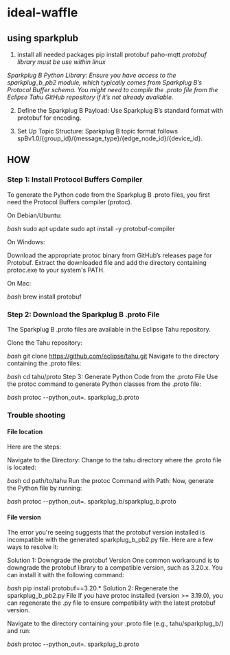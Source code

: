 # ideal-waffle

## using sparkplub

1. install all needed packages
pip install protobuf paho-mqtt
*protobuf library must be use within linux*

*Sparkplug B Python Library: Ensure you have access to the sparkplug_b_pb2 module, which typically comes from Sparkplug B’s Protocol Buffer schema. You might need to compile the .proto file from the Eclipse Tahu GitHub repository if it’s not already available.*


2. Define the Sparkplug B Payload: Use Sparkplug B’s standard format with protobuf for encoding.

3. Set Up Topic Structure: Sparkplug B topic format follows spBv1.0/{group_id}/{message_type}/{edge_node_id}/{device_id}.


## HOW
### Step 1: Install Protocol Buffers Compiler
To generate the Python code from the Sparkplug B .proto files, you first need the Protocol Buffers compiler (protoc).

On Debian/Ubuntu:

*bash*
sudo apt update
sudo apt install -y protobuf-compiler


On Windows:

Download the appropriate protoc binary from GitHub’s releases page for Protobuf.
Extract the downloaded file and add the directory containing protoc.exe to your system's PATH.


On Mac:

*bash*
brew install protobuf

### Step 2: Download the Sparkplug B .proto File
The Sparkplug B .proto files are available in the Eclipse Tahu repository.

Clone the Tahu repository:

*bash*
git clone https://github.com/eclipse/tahu.git
Navigate to the directory containing the .proto files:

*bash*
cd tahu/proto
Step 3: Generate Python Code from the .proto File
Use the protoc command to generate Python classes from the .proto file:

*bash*
protoc --python_out=. sparkplug_b.proto




### Trouble shooting
#### File location
Here are the steps:

Navigate to the Directory: Change to the tahu directory where the .proto file is located:

*bash*
cd path/to/tahu
Run the protoc Command with Path: Now, generate the Python file by running:

*bash*
protoc --python_out=. sparkplug_b/sparkplug_b.proto


#### File version
The error you're seeing suggests that the protobuf version installed is incompatible with the generated sparkplug_b_pb2.py file. Here are a few ways to resolve it:

Solution 1: Downgrade the protobuf Version
One common workaround is to downgrade the protobuf library to a compatible version, such as 3.20.x. You can install it with the following command:

*bash*
pip install protobuf==3.20.*
Solution 2: Regenerate the sparkplug_b_pb2.py File
If you have protoc installed (version >= 3.19.0), you can regenerate the .py file to ensure compatibility with the latest protobuf version.

Navigate to the directory containing your .proto file (e.g., tahu/sparkplug_b/) and run:

*bash*
protoc --python_out=. sparkplug_b.proto